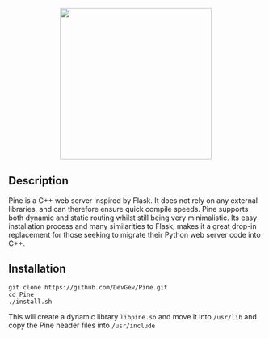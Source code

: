 <p align="center"><img src="https://i.postimg.cc/3RwMsH0H/pine.png" width="300px"></p>

## Description

Pine is a C++ web server inspired by Flask. It does not rely on any external libraries, and can therefore ensure quick compile speeds. Pine supports both dynamic and static routing whilst still being very minimalistic. Its easy installation process and many similarities to Flask, makes it a great drop-in replacement for those seeking to migrate their Python web server code into C++.

## Installation
```
git clone https://github.com/DevGev/Pine.git
cd Pine
./install.sh
```
This will create a dynamic library ```libpine.so``` and move it into ```/usr/lib```
and copy the Pine header files into ```/usr/include```
